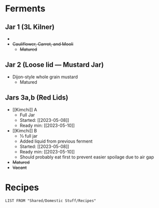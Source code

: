 # Ferments

## Jar 1 (3L Kilner)

- 
- ~~Cauliflower, Carrot, and Mooli~~
	- ~~Matured~~

## Jar 2 (Loose lid — Mustard Jar)

- Dijon-style whole grain mustard
	- Matured

## Jars 3a,b (Red Lids)

- [[Kimchi]] A
	- Full Jar
	- Started: [[2023-05-08]]
	- Ready min: [[2023-05-10]]
- [[Kimchi]] B
	- ⅓ full jar
	- Added liquid from previous ferment
	- Started: [[2023-05-08]]
	- Ready min: [[2023-05-10]]
	- Should probably eat first to prevent easier spoilage due to air gap
- ~~Matured~~
- ~~Vacant~~

# Recipes

```dataview
LIST FROM "Shared/Domestic Stuff/Recipes"
```
